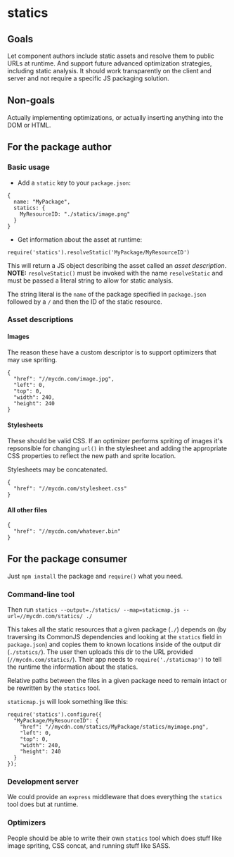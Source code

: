 # statics

## Goals

Let component authors include static assets and resolve them to public URLs at runtime. And
support future advanced optimization strategies, including static analysis. It should work
transparently on the client and server and not require a specific JS packaging solution.

## Non-goals

Actually implementing optimizations, or actually inserting anything into the DOM or HTML.

## For the package author

### Basic usage

  * Add a `static` key to your `package.json`:

```
{
  name: "MyPackage",
  statics: {
    MyResourceID: "./statics/image.png"
  }
}
```

  * Get information about the asset at runtime:

```
require('statics').resolveStatic('MyPackage/MyResourceID')
```

This will return a JS object describing the asset called an *asset description*. **NOTE:** `resolveStatic()`
must be invoked with the name `resolveStatic` and must be passed a literal string to allow for static
analysis.

The string literal is the `name` of the package specified in `package.json` followed by a `/` and then the ID
of the static resource.

### Asset descriptions

#### Images

The reason these have a custom descriptor is to support optimizers that may use spriting.

```
{
  "href": "//mycdn.com/image.jpg",
  "left": 0,
  "top": 0,
  "width": 240,
  "height": 240
}
```

#### Stylesheets

These should be valid CSS. If an optimizer performs spriting of images it's repsonsible for changing `url()` in the stylesheet and adding
the appropriate CSS properties to reflect the new path and sprite location.

Stylesheets may be concatenated.

```
{
  "href": "//mycdn.com/stylesheet.css"
}
```

#### All other files

```
{
  "href": "//mycdn.com/whatever.bin"
}
```

## For the package consumer

Just `npm install` the package and `require()` what you need.

### Command-line tool

Then run `statics --output=./statics/ --map=staticmap.js --url=//mycdn.com/statics/ ./`

This takes all the static resources that a given package (`./`) depends on (by traversing
its CommonJS dependencies and looking at the `statics` field in `package.json`) and copies them
to known locations inside of the output dir (`./statics/`). The user then uploads this dir to
the URL provided (`//mycdn.com/statics/`). Their app needs to `require('./staticmap')` to
tell the runtime the information about the statics.

Relative paths between the files in a given package need to remain intact or be rewritten by
the `statics` tool.

`staticmap.js` will look something like this:

```
require('statics').configure({
  "MyPackage/MyResourceID": {
    "href": "//mycdn.com/statics/MyPackage/statics/myimage.png",
    "left": 0,
    "top": 0,
    "width": 240,
    "height": 240
  }
});
```

### Development server

We could provide an `express` middleware that does everything the `statics` tool does but at runtime.

### Optimizers

People should be able to write their own `statics` tool which does stuff like image spriting, CSS concat,
and running stuff like SASS.

